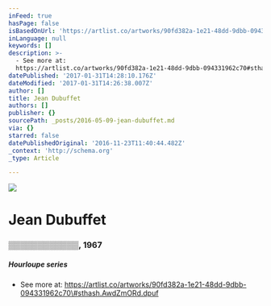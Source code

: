 ```yaml
---
inFeed: true
hasPage: false
isBasedOnUrl: 'https://artlist.co/artworks/90fd382a-1e21-48dd-9dbb-094331962c70'
inLanguage: null
keywords: []
description: >-
  - See more at:
  https://artlist.co/artworks/90fd382a-1e21-48dd-9dbb-094331962c70#sthash.AwdZmORd.dpuf
datePublished: '2017-01-31T14:28:10.176Z'
dateModified: '2017-01-31T14:26:38.007Z'
author: []
title: Jean Dubuffet
authors: []
publisher: {}
sourcePath: _posts/2016-05-09-jean-dubuffet.md
via: {}
starred: false
datePublishedOriginal: '2016-11-23T11:40:44.482Z'
_context: 'http://schema.org'
_type: Article

---
```

![](https://www.filepicker.io/api/file/onxP9ZvSiSFpcwAtUGJb)

# Jean Dubuffet

### ▒▒▒▒▒▒▒▒▒▒▒▒, 1967

##### Hourloupe series

- See more at: https://artlist.co/artworks/90fd382a-1e21-48dd-9dbb-094331962c70\#sthash.AwdZmORd.dpuf